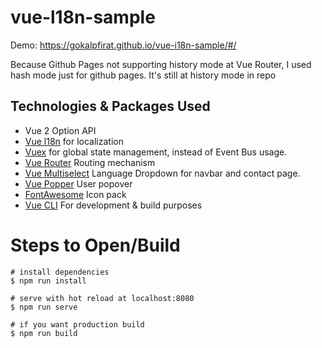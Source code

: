 # vue-l18n-sample

Demo: https://gokalpfirat.github.io/vue-i18n-sample/#/ 

Because Github Pages not supporting history mode at Vue Router, I used hash mode just for github pages. It's still at history mode in repo

## Technologies & Packages Used
* Vue 2 Option API
* [Vue l18n](https://kazupon.github.io/vue-i18n/) for localization
* [Vuex](https://vuex.vuejs.org/) for global state management, instead of Event Bus usage.
* [Vue Router](https://router.vuejs.org/) Routing mechanism
* [Vue Multiselect](https://vue-multiselect.js.org/) Language Dropdown for navbar and contact page.
* [Vue Popper](https://github.com/RobinCK/vue-popper) User popover
* [FontAwesome](https://fontawesome.com/how-to-use/on-the-web/using-with/vuejs) Icon pack
* [Vue CLI](https://cli.vuejs.org/) For development & build purposes

# Steps to Open/Build

```
# install dependencies
$ npm run install

# serve with hot reload at localhost:8080
$ npm run serve

# if you want production build
$ npm run build
```
